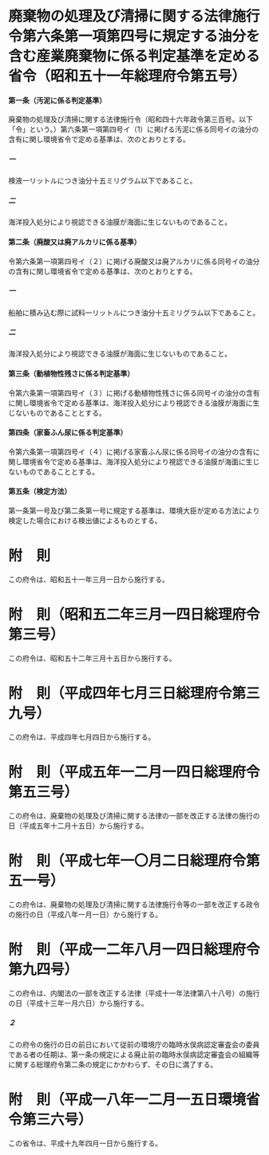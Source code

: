 # 廃棄物の処理及び清掃に関する法律施行令第六条第一項第四号に規定する油分を含む産業廃棄物に係る判定基準を定める省令（昭和五十一年総理府令第五号）
#### 第一条（汚泥に係る判定基準）
廃棄物の処理及び清掃に関する法律施行令（昭和四十六年政令第三百号。以下「令」という。）第六条第一項第四号イ（1）に掲げる汚泥に係る同号イの油分の含有に関し環境省令で定める基準は、次のとおりとする。
##### 一
検液一リットルにつき油分十五ミリグラム以下であること。
##### 二
海洋投入処分により視認できる油膜が海面に生じないものであること。
#### 第二条（廃酸又は廃アルカリに係る基準）
令第六条第一項第四号イ（２）に掲げる廃酸又は廃アルカリに係る同号イの油分の含有に関し環境省令で定める基準は、次のとおりとする。
##### 一
船舶に積み込む際に試料一リットルにつき油分十五ミリグラム以下であること。
##### 二
海洋投入処分により視認できる油膜が海面に生じないものであること。
#### 第三条（動植物性残さに係る判定基準）
令第六条第一項第四号イ（３）に掲げる動植物性残さに係る同号イの油分の含有に関し環境省令で定める基準は、海洋投入処分により視認できる油膜が海面に生じないものであることとする。
#### 第四条（家畜ふん尿に係る判定基準）
令第六条第一項第四号イ（４）に掲げる家畜ふん尿に係る同号イの油分の含有に関し環境省令で定める基準は、海洋投入処分により視認できる油膜が海面に生じないものであることとする。
#### 第五条（検定方法）
第一条第一号及び第二条第一号に規定する基準は、環境大臣が定める方法により検定した場合における検出値によるものとする。
# 附　則
この府令は、昭和五十一年三月一日から施行する。
# 附　則（昭和五二年三月一四日総理府令第三号）
この府令は、昭和五十二年三月十五日から施行する。
# 附　則（平成四年七月三日総理府令第三九号）
この府令は、平成四年七月四日から施行する。
# 附　則（平成五年一二月一四日総理府令第五三号）
この府令は、廃棄物の処理及び清掃に関する法律の一部を改正する法律の施行の日（平成五年十二月十五日）から施行する。
# 附　則（平成七年一〇月二日総理府令第五一号）
この府令は、廃棄物の処理及び清掃に関する法律施行令等の一部を改正する政令の施行の日（平成八年一月一日）から施行する。
# 附　則（平成一二年八月一四日総理府令第九四号）
この府令は、内閣法の一部を改正する法律（平成十一年法律第八十八号）の施行の日（平成十三年一月六日）から施行する。
##### ２
この府令の施行の日の前日において従前の環境庁の臨時水俣病認定審査会の委員である者の任期は、第一条の規定による廃止前の臨時水俣病認定審査会の組織等に関する総理府令第二条の規定にかかわらず、その日に満了する。
# 附　則（平成一八年一二月一五日環境省令第三六号）
この省令は、平成十九年四月一日から施行する。
